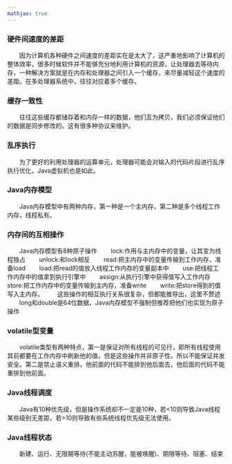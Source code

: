 ```yaml
---
mathjax: true
---
```




### 硬件间速度的差距
&emsp;&emsp;因为计算机各种硬件之间速度的差距实在是太大了，这严重地影响了计算机的整体效率，很多时候软件并不能够充分地利用计算机的资源，让处理器去等待内存，一种解决方案就是在内存和处理器之间引入一个缓存，来尽量减轻这个速度的差距。在多处理器系统中，往往对应着多个缓存。
### 缓存一致性
&emsp;&emsp;往往这些缓存都储存着和内存一样的数据，他们互为拷贝，我们必须保证他们的数据是同步修改的。这有很多种协议来维护。
### 乱序执行
&emsp;&emsp;为了更好的利用处理器的运算单元，处理器可能会对输入的代码片段进行乱序执行优化，Java虚拟机也是如此。
<!---more-->
### Java内存模型
&emsp;&emsp;Java内存模型中有两种内存，第一种是一个主内存，第二种是多个线程工作内存，线程私有。
### 内存间的互相操作
&emsp;&emsp;Java内存模型有8种原子操作
&emsp;&emsp;lock:作用与主内存中的变量，让其变为线程独占
&emsp;&emsp;unlock:和lock相反
&emsp;&emsp;read:把主内存中的变量传输到工作内存，准备load
&emsp;&emsp;load:把read的值放入线程工作内存的变量副本中
&emsp;&emsp;use:把线程工作内存中的值拿到执行引擎中
&emsp;&emsp;assign:从执行引擎中获得值写入工作内存
&emsp;&emsp;store:把工作内存中的变量传输到主内存，准备write
&emsp;&emsp;write:把store得到的值写入主内存。
&emsp;&emsp;这些操作的相互执行关系很复杂，但都能推导出，这里不赘述
&emsp;&emsp;long和double是64位数据，Java内存模型不强制但推荐把他们也实现为原子操作
### volatile型变量
&emsp;&emsp;volatile类型有两种特点，第一是保证对所有线程的可见行，即所有线程使用其前都要在工作内存中刷新他的值，但是这些操作并非原子性，所以不能保证并发安全。第二是禁止语义重排。他前面的代码不能排到他后面去，他后面的代码不能重排到他前面。
### Java线程调度
&emsp;&emsp;Java有10种优先级，但是操作系统却不一定是10种，若&lt;10则导致Java线程某些级别无差距，若&gt;10则导致有些系统线程优先级无法使用。
### Java线程状态
&emsp;&emsp;新建、运行、无限期等待(不能主动苏醒，能被唤醒)、期限等待、阻塞、结束

